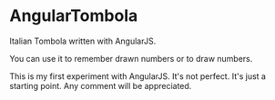 # AngularTombola
Italian Tombola written with AngularJS.

You can use it to remember drawn numbers or to draw numbers.

This is my first experiment with AngularJS. It's not perfect. It's just a starting point. Any comment will be appreciated.


